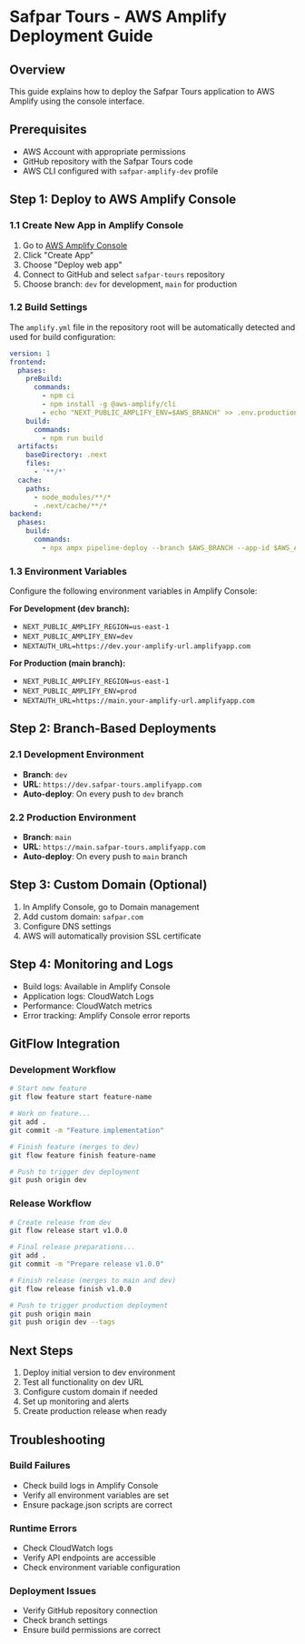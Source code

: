 # Safpar Tours - AWS Amplify Deployment Guide

## Overview
This guide explains how to deploy the Safpar Tours application to AWS Amplify using the console interface.

## Prerequisites
- AWS Account with appropriate permissions
- GitHub repository with the Safpar Tours code
- AWS CLI configured with `safpar-amplify-dev` profile

## Step 1: Deploy to AWS Amplify Console

### 1.1 Create New App in Amplify Console
1. Go to [AWS Amplify Console](https://console.aws.amazon.com/amplify)
2. Click "Create App" 
3. Choose "Deploy web app"
4. Connect to GitHub and select `safpar-tours` repository
5. Choose branch: `dev` for development, `main` for production

### 1.2 Build Settings
The `amplify.yml` file in the repository root will be automatically detected and used for build configuration:

```yaml
version: 1
frontend:
  phases:
    preBuild:
      commands:
        - npm ci
        - npm install -g @aws-amplify/cli
        - echo "NEXT_PUBLIC_AMPLIFY_ENV=$AWS_BRANCH" >> .env.production
    build:
      commands:
        - npm run build
  artifacts:
    baseDirectory: .next
    files:
      - '**/*'
  cache:
    paths:
      - node_modules/**/*
      - .next/cache/**/*
backend:
  phases:
    build:
      commands:
        - npx ampx pipeline-deploy --branch $AWS_BRANCH --app-id $AWS_APP_ID
```

### 1.3 Environment Variables
Configure the following environment variables in Amplify Console:

**For Development (dev branch):**
- `NEXT_PUBLIC_AMPLIFY_REGION=us-east-1`
- `NEXT_PUBLIC_AMPLIFY_ENV=dev`
- `NEXTAUTH_URL=https://dev.your-amplify-url.amplifyapp.com`

**For Production (main branch):**
- `NEXT_PUBLIC_AMPLIFY_REGION=us-east-1` 
- `NEXT_PUBLIC_AMPLIFY_ENV=prod`
- `NEXTAUTH_URL=https://main.your-amplify-url.amplifyapp.com`

## Step 2: Branch-Based Deployments

### 2.1 Development Environment
- **Branch**: `dev`
- **URL**: `https://dev.safpar-tours.amplifyapp.com`
- **Auto-deploy**: On every push to `dev` branch

### 2.2 Production Environment  
- **Branch**: `main`
- **URL**: `https://main.safpar-tours.amplifyapp.com`
- **Auto-deploy**: On every push to `main` branch

## Step 3: Custom Domain (Optional)
1. In Amplify Console, go to Domain management
2. Add custom domain: `safpar.com`
3. Configure DNS settings
4. AWS will automatically provision SSL certificate

## Step 4: Monitoring and Logs
- Build logs: Available in Amplify Console
- Application logs: CloudWatch Logs
- Performance: CloudWatch metrics
- Error tracking: Amplify Console error reports

## GitFlow Integration

### Development Workflow
```bash
# Start new feature
git flow feature start feature-name

# Work on feature...
git add .
git commit -m "Feature implementation"

# Finish feature (merges to dev)
git flow feature finish feature-name

# Push to trigger dev deployment
git push origin dev
```

### Release Workflow
```bash
# Create release from dev
git flow release start v1.0.0

# Final release preparations...
git add .
git commit -m "Prepare release v1.0.0"

# Finish release (merges to main and dev)
git flow release finish v1.0.0

# Push to trigger production deployment
git push origin main
git push origin dev --tags
```

## Next Steps
1. Deploy initial version to dev environment
2. Test all functionality on dev URL
3. Configure custom domain if needed
4. Set up monitoring and alerts
5. Create production release when ready

## Troubleshooting

### Build Failures
- Check build logs in Amplify Console
- Verify all environment variables are set
- Ensure package.json scripts are correct

### Runtime Errors
- Check CloudWatch logs
- Verify API endpoints are accessible
- Check environment variable configuration

### Deployment Issues
- Verify GitHub repository connection
- Check branch settings
- Ensure build permissions are correct